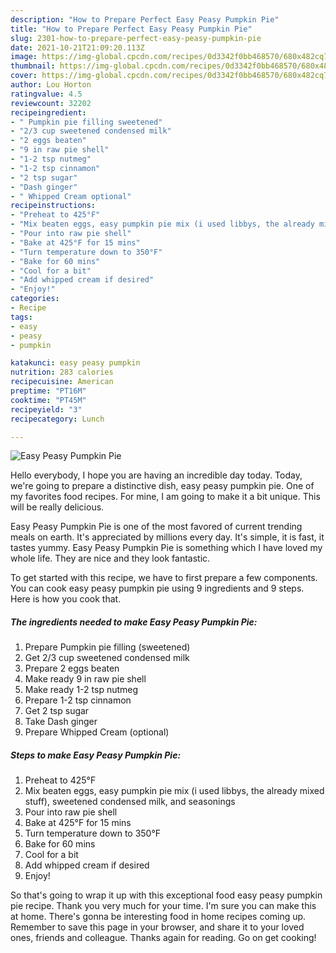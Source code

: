 ```yaml
---
description: "How to Prepare Perfect Easy Peasy Pumpkin Pie"
title: "How to Prepare Perfect Easy Peasy Pumpkin Pie"
slug: 2301-how-to-prepare-perfect-easy-peasy-pumpkin-pie
date: 2021-10-21T21:09:20.113Z
image: https://img-global.cpcdn.com/recipes/0d3342f0bb468570/680x482cq70/easy-peasy-pumpkin-pie-recipe-main-photo.jpg
thumbnail: https://img-global.cpcdn.com/recipes/0d3342f0bb468570/680x482cq70/easy-peasy-pumpkin-pie-recipe-main-photo.jpg
cover: https://img-global.cpcdn.com/recipes/0d3342f0bb468570/680x482cq70/easy-peasy-pumpkin-pie-recipe-main-photo.jpg
author: Lou Horton
ratingvalue: 4.5
reviewcount: 32202
recipeingredient:
- " Pumpkin pie filling sweetened"
- "2/3 cup sweetened condensed milk"
- "2 eggs beaten"
- "9 in raw pie shell"
- "1-2 tsp nutmeg"
- "1-2 tsp cinnamon"
- "2 tsp sugar"
- "Dash ginger"
- " Whipped Cream optional"
recipeinstructions:
- "Preheat to 425°F"
- "Mix beaten eggs, easy pumpkin pie mix (i used libbys, the already mixed stuff), sweetened condensed milk, and seasonings"
- "Pour into raw pie shell"
- "Bake at 425°F for 15 mins"
- "Turn temperature down to 350°F"
- "Bake for 60 mins"
- "Cool for a bit"
- "Add whipped cream if desired"
- "Enjoy!"
categories:
- Recipe
tags:
- easy
- peasy
- pumpkin

katakunci: easy peasy pumpkin 
nutrition: 283 calories
recipecuisine: American
preptime: "PT16M"
cooktime: "PT45M"
recipeyield: "3"
recipecategory: Lunch

---
```



![Easy Peasy Pumpkin Pie](https://img-global.cpcdn.com/recipes/0d3342f0bb468570/680x482cq70/easy-peasy-pumpkin-pie-recipe-main-photo.jpg)

Hello everybody, I hope you are having an incredible day today. Today, we're going to prepare a distinctive dish, easy peasy pumpkin pie. One of my favorites food recipes. For mine, I am going to make it a bit unique. This will be really delicious.



Easy Peasy Pumpkin Pie is one of the most favored of current trending meals on earth. It's appreciated by millions every day. It's simple, it is fast, it tastes yummy. Easy Peasy Pumpkin Pie is something which I have loved my whole life. They are nice and they look fantastic.


To get started with this recipe, we have to first prepare a few components. You can cook easy peasy pumpkin pie using 9 ingredients and 9 steps. Here is how you cook that.

<!--inarticleads1-->

##### The ingredients needed to make Easy Peasy Pumpkin Pie:

1. Prepare  Pumpkin pie filling (sweetened)
1. Get 2/3 cup sweetened condensed milk
1. Prepare 2 eggs beaten
1. Make ready 9 in raw pie shell
1. Make ready 1-2 tsp nutmeg
1. Prepare 1-2 tsp cinnamon
1. Get 2 tsp sugar
1. Take Dash ginger
1. Prepare  Whipped Cream (optional)




<!--inarticleads2-->

##### Steps to make Easy Peasy Pumpkin Pie:

1. Preheat to 425°F
1. Mix beaten eggs, easy pumpkin pie mix (i used libbys, the already mixed stuff), sweetened condensed milk, and seasonings
1. Pour into raw pie shell
1. Bake at 425°F for 15 mins
1. Turn temperature down to 350°F
1. Bake for 60 mins
1. Cool for a bit
1. Add whipped cream if desired
1. Enjoy!




So that's going to wrap it up with this exceptional food easy peasy pumpkin pie recipe. Thank you very much for your time. I'm sure you can make this at home. There's gonna be interesting food in home recipes coming up. Remember to save this page in your browser, and share it to your loved ones, friends and colleague. Thanks again for reading. Go on get cooking!
